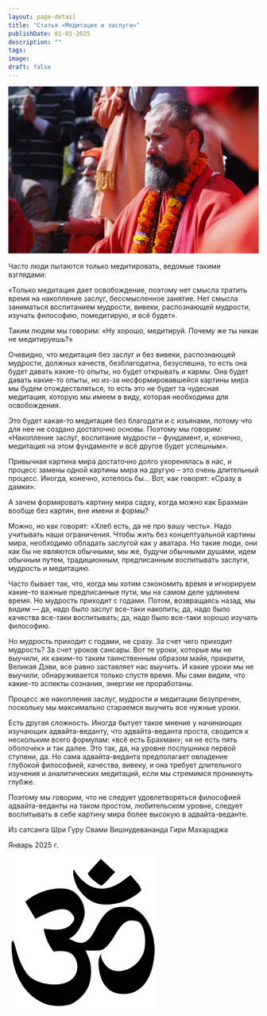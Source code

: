 ```yaml
---
layout: page-detail
title: "Статья «Медитация и заслуги»"
publishDate: 01-01-2025
description: ""
tags:
image:
draft: false
---
```


  
![Шри Гуру Свами Вишнудевананда Гири](/upload/medialibrary/33e/33e80a96414e020214d21a55889efaa5.jpg "Шри Гуру Свами Вишнудевананда Гири Махарадж")  
  
  
 Часто люди пытаются только медитировать, ведомые такими взглядами:

 «Только медитация дает освобождение, поэтому нет смысла тратить время на накопление заслуг, бессмысленное занятие. Нет смысла заниматься воспитанием мудрости, вивеки, распознающей мудрости, изучать философию, помедитирую, и всё будет».

 Таким людям мы говорим: «Ну хорошо, медитируй. Почему же ты никак не медитируешь?»

 Очевидно, что медитация без заслуг и без вивеки, распознающей мудрости, должных качеств, безблагодатна, безуспешна, то есть она будет давать какие-то опыты, но будет открывать и кармы. Она будет давать какие-то опыты, но из-за несформировавшейся картины мира мы будем отождествляться, то есть это не будет та чудесная медитация, которую мы имеем в виду, которая необходима для освобождения.

 Это будет какая-то медитация без благодати и с изъянами, потому что для нее не создано достаточно основы. Поэтому мы говорим: «Накопление заслуг, воспитание мудрости – фундамент, и, конечно, медитация на этом фундаменте и всё другое будет успешным».

 Привычная картина мира достаточно долго укоренялась в нас, и процесс замены одной картины мира на другую – это очень длительный процесс. Иногда, конечно, хотелось бы… Вот, как говорят: «Сразу в дамки».

 А зачем формировать картину мира садху, когда можно как Брахман вообще без картин, вне имени и формы?

 Можно, но как говорят: «Хлеб есть, да не про вашу честь». Надо учитывать наши ограничения. Чтобы жить без концептуальной картины мира, необходимо обладать заслугой как у аватара. Но такие люди, они как бы не являются обычными, мы же, будучи обычными душами, идем обычным путем, традиционным, предписанным воспитывать заслуги, мудрость и медитацию.

 Часто бывает так, что, когда мы хотим сэкономить время и игнорируем какие-то важные предписанные пути, мы на самом деле удлиняем время. Но мудрость приходит с годами. Потом, возвращаясь назад, мы видим — да, надо было заслуг все-таки накопить; да, надо было качества все-таки воспитывать; да, надо было все-таки хорошо изучать философию.

 Но мудрость приходит с годами, не сразу. За счет чего приходит мудрость? За счет уроков сансары. Вот те уроки, которые мы не выучили, их каким-то таким таинственным образом майя, пракрити, Великая Дэви, все равно заставляет нас выучить. И какие уроки мы не выучили, обнаруживается только спустя время. Мы сами видим, что какие-то аспекты сознания, энергии не проработаны.

 Процесс же накопления заслуг, мудрости и медитации безупречен, поскольку мы максимально стараемся выучить все нужные уроки.

 Есть другая сложность. Иногда бытует такое мнение у начинающих изучающих адвайта-веданту, что адвайта-веданта проста, сводится к нескольким всего формулам: «всё есть Брахман»; «я не есть пять оболочек» и так далее. Это так, да, на уровне послушника первой ступени, да. Но сама адвайта-веданта предполагает овладение глубокой философией, качества, вивеку, и она требует длительного изучения и аналитических медитаций, если мы стремимся проникнуть глубже.

 Поэтому мы говорим, что не следует удовлетворяться философией адвайта-веданты на таком простом, любительском уровне, следует воспитывать в себе картину мира более высокую в адвайта-веданте.

  
 Из сатсанга Шри Гуру Свами Вишнудевананда Гири Махараджа

 Январь 2025 г.

![Ом](/upload/medialibrary/4e5/4e59138d7f13f8137afb77ab8ee41988.png) 

  
